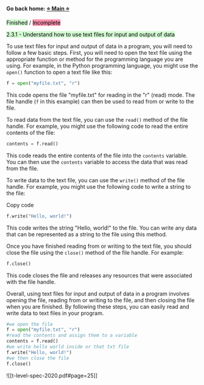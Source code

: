 **Go back home: <a href="https://rockartist33.github.io/testing/">⭐ Main ⭐</a>**

<mark style="background: #BBFABBA6;">Finished</mark> / <mark style="background: #FF5582A6;">Incomplete</mark>



<mark style="background: #BBFABBA6;">2.3.1 - Understand how to use text files for input and output of data</mark>

To use text files for input and output of data in a program, you will need to follow a few basic steps. First, you will need to open the text file using the appropriate function or method for the programming language you are using. For example, in the Python programming language, you might use the ` open() ` function to open a text file like this:

```python
f = open("myfile.txt", "r")
```

This code opens the file "myfile.txt" for reading in the "r" (read) mode. The file handle (`f` in this example) can then be used to read from or write to the file.

To read data from the text file, you can use the ` read() ` method of the file handle. For example, you might use the following code to read the entire contents of the file:

```python
contents = f.read()
```

This code reads the entire contents of the file into the ` contents ` variable. You can then use the `contents` variable to access the data that was read from the file.

To write data to the text file, you can use the ` write() ` method of the file handle. For example, you might use the following code to write a string to the file:

Copy code

```python
f.write("Hello, world!")
```

This code writes the string "Hello, world!" to the file. You can write any data that can be represented as a string to the file using this method.

Once you have finished reading from or writing to the text file, you should close the file using the ` close() ` method of the file handle. For example:


```python
f.close()
```

This code closes the file and releases any resources that were associated with the file handle.

Overall, using text files for input and output of data in a program involves opening the file, reading from or writing to the file, and then closing the file when you are finished. By following these steps, you can easily read and write data to text files in your program.

```python
#we open the file
f = open("myfile.txt", "r")
#read the contents and assign them to a variable
contents = f.read()
#we write hello world inside or that txt file
f.write("Hello, world!")
#we then close the file
f.close()

```




![[t-level-spec-2020.pdf#page=25]]